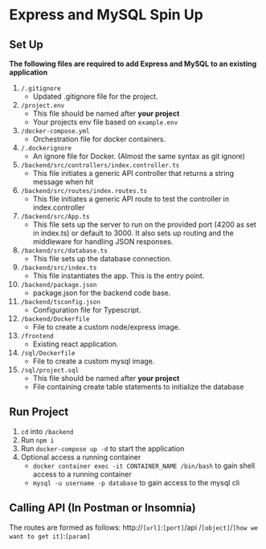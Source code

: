 # Express and MySQL Spin Up
## Set Up
**The following files are required to add Express and MySQL to an existing application**
1. `/.gitignore`
    * Updated .gitignore file for the project. 
2. `/project.env`
    * This file should be named after **your project**
    *  Your projects env file based on `example.env`
3. `/docker-compose.yml`
    * Orchestration file for docker containers.
4. `/.dockerignore`
    * An ignore file for Docker. (Almost the same syntax as git ignore)
5. `/backend/src/controllers/index.controller.ts`
    * This file initiates a generic API controller that returns a string message when hit
6. `/backend/src/routes/index.routes.ts`
    * This file initiates a generic API route to test the controller in index.controller
7. `/backend/src/App.ts`
    * This file sets up the server to run on the provided port (4200 as set in index.ts) or default to 3000. It also sets up routing and the middleware for handling JSON responses.
8. `/backend/src/database.ts`
    * This file sets up the database connection.
9. `/backend/src/index.ts`
    * This file instantiates the app. This is the entry point.
10. `/backend/package.json`
    * package.json for the backend code base.
11. `/backend/tsconfig.json`
    * Configuration file for Typescript.
12. `/backend/Dockerfile`
    * File to create a custom node/express image. 
13. `/frontend` 
    * Existing react application.
14. `/sql/Dockerfile`
    * File to create a custom mysql image.
15. `/sql/project.sql`
    * This file should be named after **your project**
    * File containing create table statements to initialize the database
## Run Project
1. `cd` into `/backend`
2. Run `npm i`
3. Run `docker-compose up -d` to start the application
4.  Optional access a running container
    * `docker container exec -it CONTAINER_NAME /bin/bash` to gain shell access to a running container 
    * `mysql -u username -p database` to gain access to the mysql cli
## Calling API (In Postman or Insomnia)
The routes are formed as follows:
http://`[url]`:`[port]`/api /`[object]`/`[how we want to get it]`:`[param]`

